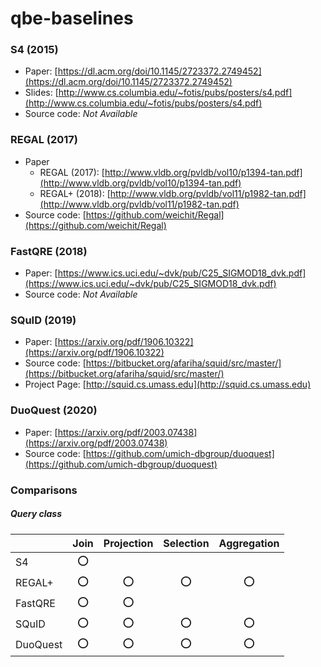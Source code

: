 # qbe-baselines



### S4 (2015)

- Paper: [https://dl.acm.org/doi/10.1145/2723372.2749452](https://dl.acm.org/doi/10.1145/2723372.2749452)
- Slides: [http://www.cs.columbia.edu/~fotis/pubs/posters/s4.pdf](http://www.cs.columbia.edu/~fotis/pubs/posters/s4.pdf)
- Source code: *Not Available*





### REGAL (2017)

- Paper
  - REGAL (2017): [http://www.vldb.org/pvldb/vol10/p1394-tan.pdf](http://www.vldb.org/pvldb/vol10/p1394-tan.pdf)
  - REGAL+ (2018): [http://www.vldb.org/pvldb/vol11/p1982-tan.pdf](http://www.vldb.org/pvldb/vol11/p1982-tan.pdf)
- Source code: [https://github.com/weichit/Regal](https://github.com/weichit/Regal)





### FastQRE (2018)

- Paper: [https://www.ics.uci.edu/~dvk/pub/C25_SIGMOD18_dvk.pdf](https://www.ics.uci.edu/~dvk/pub/C25_SIGMOD18_dvk.pdf)
- Source code: *Not Available*





### SQuID (2019)

- Paper: [https://arxiv.org/pdf/1906.10322](https://arxiv.org/pdf/1906.10322)
- Source code: [https://bitbucket.org/afariha/squid/src/master/](https://bitbucket.org/afariha/squid/src/master/)
- Project Page: [http://squid.cs.umass.edu](http://squid.cs.umass.edu)





### DuoQuest (2020)

- Paper: [https://arxiv.org/pdf/2003.07438](https://arxiv.org/pdf/2003.07438)
- Source code: [https://github.com/umich-dbgroup/duoquest](https://github.com/umich-dbgroup/duoquest)





### Comparisons

##### Query class

|          | Join | Projection | Selection | Aggregation |
| -------- | :--: | :--------: | :-------: | :---------: |
| S4       |  ⭕️   |            |           |             |
| REGAL+   |  ⭕️   |     ⭕️      |     ⭕️     |      ⭕️      |
| FastQRE  |  ⭕️   |     ⭕️      |           |             |
| SQuID    |  ⭕️   |     ⭕️      |     ⭕️     |      ⭕️      |
| DuoQuest |  ⭕️   |     ⭕️      |     ⭕️     |      ⭕️      |

